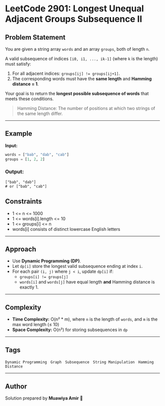 # LeetCode 2901: Longest Unequal Adjacent Groups Subsequence II

## Problem Statement

You are given a string array `words` and an array `groups`, both of length `n`.

A valid subsequence of indices `[i0, i1, ..., ik-1]` (where `k` is the length) must satisfy:

1. For all adjacent indices: `groups[ij] != groups[ij+1]`.
2. The corresponding words must have the **same length** and **Hamming distance = 1**.

Your goal is to return the **longest possible subsequence of words** that meets these conditions.

> Hamming Distance: The number of positions at which two strings of the same length differ.

---

## Example

**Input:**

```python
words = ["bab", "dab", "cab"]
groups = [1, 2, 2]
```
### Output:
```
["bab", "dab"]
# or ["bab", "cab"]
```
## Constraints

- 1 <= n <= 1000  
- 1 <= words[i].length <= 10  
- 1 <= groups[i] <= n  
- words[i] consists of distinct lowercase English letters  

---

## Approach

- Use **Dynamic Programming (DP)**.
- Let `dp[i]` store the longest valid subsequence ending at index `i`.
- For each pair `(i, j)` where `j < i`, update `dp[i]` if:
  - `groups[i] != groups[j]`
  - `words[i]` and `words[j]` have equal length **and** Hamming distance is exactly 1.

---

## Complexity

- **Time Complexity:** O(n² * m), where `n` is the length of `words`, and `m` is the max word length (≤ 10)
- **Space Complexity:** O(n²) for storing subsequences in `dp`

---

## Tags

`Dynamic Programming` &nbsp; `Graph` &nbsp; `Subsequence` &nbsp; `String Manipulation` &nbsp; `Hamming Distance`

---

## Author

Solution prepared by **Muawiya Amir** 🚀
